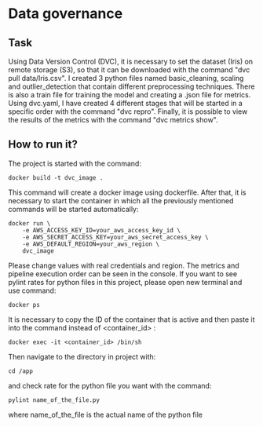 # Data governance

## Task

Using Data Version Control (DVC), it is necessary to set the dataset (Iris) on remote storage (S3), so that it can be downloaded with the command "dvc pull data/Iris.csv". I created 3 python files named basic_cleaning, scaling and outlier_detection that contain different preprocessing techniques. There is also a train file for training the model and creating a .json file for metrics. Using dvc.yaml, I have created 4 different stages that will be started in a specific order with the command "dvc repro". Finally, it is possible to view the results of the metrics with the command "dvc metrics show".

## How to run it?

The project is started with the command:
```
docker build -t dvc_image .
```
This command will create a docker image using dockerfile. After that, it is necessary to start the container in which all the previously mentioned commands will be started automatically:
```
docker run \
    -e AWS_ACCESS_KEY_ID=your_aws_access_key_id \
    -e AWS_SECRET_ACCESS_KEY=your_aws_secret_access_key \
    -e AWS_DEFAULT_REGION=your_aws_region \
    dvc_image
```
Please change values with real credentials and region. The metrics and pipeline execution order can be seen in the console.
If you want to see pylint rates for python files in this project, please open new terminal and use command:
```
docker ps
```
It is necessary to copy the ID of the container that is active and then paste it into the command instead of <container_id> :
```
docker exec -it <container_id> /bin/sh
```
Then navigate to the directory in project with:
```
cd /app
```
and check rate for the python file you want with the command:
```
pylint name_of_the_file.py
```
where name_of_the_file is the actual name of the python file

